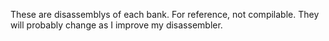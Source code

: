 These are disassemblys of each bank. For reference, not compilable. They will probably change as I improve my disassembler.
